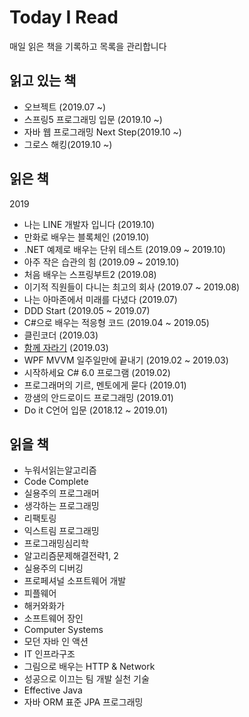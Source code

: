 # Today I Read
매일 읽은 책을 기록하고 목록을 관리합니다

## 읽고 있는 책
- 오브젝트 (2019.07 ~)
- 스프링5 프로그래밍 입문 (2019.10 ~)
- 자바 웹 프로그래밍 Next Step(2019.10 ~)
- 그로스 해킹(2019.10 ~)

## 읽은 책
2019
- 나는 LINE 개발자 입니다 (2019.10)
- 만화로 배우는 블록체인 (2019.10)
- .NET 예제로 배우는 단위 테스트 (2019.09 ~ 2019.10)
- 아주 작은 습관의 힘 (2019.09 ~ 2019.10)
- 처음 배우는 스프링부트2 (2019.08)
- 이기적 직원들이 다니는 최고의 회사 (2019.07 ~ 2019.08)
- 나는 아마존에서 미래를 다녔다 (2019.07)
- DDD Start (2019.05 ~ 2019.07)
- C#으로 배우는 적응형 코드 (2019.04 ~ 2019.05)
- 클린코더 (2019.03)
- [함께 자라기](https://github.com/YoungChulShin/TIR/blob/master/2019/%5B%EC%9D%BC%EB%B0%98%5D%20%ED%95%A8%EA%BB%98%EC%9E%90%EB%9D%BC%EA%B8%B0.md) (2019.03)
- WPF MVVM 일주일만에 끝내기 (2019.02 ~ 2019.03)
- 시작하세요 C# 6.0 프로그램 (2019.02)
- 프로그래머의 기르, 멘토에게 묻다 (2019.01)
- 깡샘의 안드로이드 프로그래밍 (2019.01)
- Do it C언어 입문 (2018.12 ~ 2019.01)

## 읽을 책
- 누워서읽는알고리즘
- Code Complete
- 실용주의 프로그래머
- 생각하는 프로그래밍
- 리팩토링
- 익스트림 프로그래밍
- 프로그래밍심리학
- 알고리즘문제해결전략1, 2
- 실용주의 디버깅
- 프로페셔널 소프트웨어 개발
- 피플웨어
- 해커와화가
- 소프트웨어 장인
- Computer Systems
- 모던 자바 인 액션
- IT 인프라구조
- 그림으로 배우는 HTTP & Network
- 성공으로 이끄는 팀 개발 실천 기술
- Effective Java
- 자바 ORM 표준 JPA 프로그래밍
